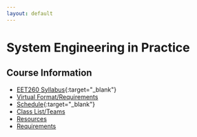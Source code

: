 ```yaml
---
layout: default
---
```


# System Engineering in Practice

## Course Information

- [EET260 Syllabus](EET260.Syllabus.pdf){:target="_blank"}
- [Virtual Format/Requirements](virtual.md)
- [Schedule](SprintSchedule.pdf){:target="_blank"}
- [Class List/Teams](teams.md)
- [Resources](../resources)
- [Requirements](requirements.md)



